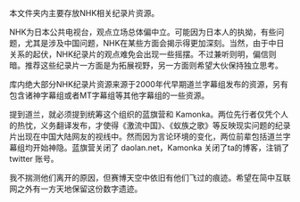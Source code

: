 本文件夹内主要存放NHK相关纪录片资源。

NHK为日本公共电视台，观点立场总体偏中立。可能因为日本人的执拗，有些问题，尤其是涉及中国问题，NHK在某些方面会揭示得更加深刻。当然，由于中日关系的起伏，NHK纪录片的观点难免会出现一些摇摆。不过兼听则明，偏信则暗。推荐这些纪录片一方面是为拓展视野，另一方面则希望大伙保持独立思考。

库内绝大部分NHK纪录片资源来源于2000年代早期道兰字幕组发布的资源，另有包含诸神字幕组或者MT字幕组等其他字幕组的一些资源。

提到道兰，就必须提到统筹这个组织的蓝旗营和 Kamonka。两位先行者仅凭个人的热忱，义务翻译发布，才使得《激流中国》、《蚁族之歌》等反映现实问题的纪录片出现在中国大陆网友的视线中。然而因为言论环境的变化，两位前辈包括道兰字幕组均开始神隐。蓝旗营关闭了 daolan.net，Kamonka 关闭了ta的博客，注销了 twitter 账号。

我不揣测他们离开的原因，但赛博天空中依旧有他们飞过的痕迹。希望在简中互联网之外有一方天地保留这份数字遗迹。
